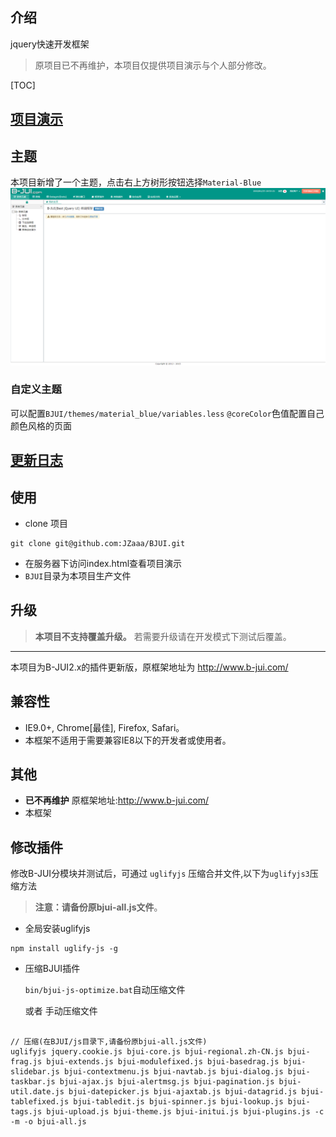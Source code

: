 ## 介绍

jquery快速开发框架

> 原项目已不再维护，本项目仅提供项目演示与个人部分修改。

[TOC]

## [项目演示](https://jzaaa.github.io/BJUI/)

## 主题
本项目新增了一个主题，点击右上方树形按钮选择`Material-Blue`
![Material-Blue](./images/theme01.png)

### 自定义主题
可以配置`BJUI/themes/material_blue/variables.less` `@coreColor`色值配置自己颜色风格的页面

## [更新日志](./CHANGELOG.md)


## 使用

- clone 项目
````
git clone git@github.com:JZaaa/BJUI.git 
````
- 在服务器下访问index.html查看项目演示
- `BJUI`目录为本项目生产文件

## 升级

> **本项目不支持覆盖升级。** 若需要升级请在开发模式下测试后覆盖。

--------------------------------------------------

本项目为B-JUI2.x的插件更新版，原框架地址为 http://www.b-jui.com/

## 兼容性

- IE9.0+, Chrome[最佳], Firefox, Safari。
- 本框架不适用于需要兼容IE8以下的开发者或使用者。


## 其他

- **已不再维护** 原框架地址:http://www.b-jui.com/
- 本框架


## 修改插件

修改B-JUI分模块并测试后，可通过 ``uglifyjs`` 压缩合并文件,以下为``uglifyjs3``压缩方法

> **注意：请备份原bjui-all.js文件**。

- 全局安装uglifyjs

```
npm install uglify-js -g
```

- 压缩BJUI插件

    `bin/bjui-js-optimize.bat`自动压缩文件
    
    或者 手动压缩文件
    
```

// 压缩(在BJUI/js目录下,请备份原bjui-all.js文件)
uglifyjs jquery.cookie.js bjui-core.js bjui-regional.zh-CN.js bjui-frag.js bjui-extends.js bjui-modulefixed.js bjui-basedrag.js bjui-slidebar.js bjui-contextmenu.js bjui-navtab.js bjui-dialog.js bjui-taskbar.js bjui-ajax.js bjui-alertmsg.js bjui-pagination.js bjui-util.date.js bjui-datepicker.js bjui-ajaxtab.js bjui-datagrid.js bjui-tablefixed.js bjui-tabledit.js bjui-spinner.js bjui-lookup.js bjui-tags.js bjui-upload.js bjui-theme.js bjui-initui.js bjui-plugins.js -c -m -o bjui-all.js
```
